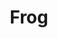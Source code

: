 ---
draft: false
slug: frog-031bfc93
title: Frog
type: books
params:
  authors:
    - Mary Calmes
  book_title: Frog
  book_description: Weber Yates's dreams of stardom are about to be reduced to a ranch hand's job in Texas, and his one relationship is with a guy so far out of his league he might as well be on the moon. Or at least in San Francisco, where Weber stops to see him one last time before settling down to the humble, lonely life he figures a frog like him has coming.Cyrus Benning is a successful neurosurgeon, so details are never lost on him. He spotted the prince in a broken-down bull rider's clothing from day one. But watching Weber walk out on him keeps getting harder, and he's not sure how much more his heart can take. Now Cyrus has one last chance to prove to Weber that it's not Weber's job that makes him Cyrus's perfect man, it's Weber himself. With the help of his sister's newly broken family, he's ready to show Weber that the home the man's been searching for has always been right there, with him. Cyrus might have laid down an ultimatum once, but now it's turned into a vow-he's never going to let Weber out of his life again.
  cover: https://images-na.ssl-images-amazon.com/images/S/compressed.photo.goodreads.com/books/1332881683i/13563087.jpg
  isbn: '9781613724699'
  languages:
    - Английский
  goodreads_link: https://www.goodreads.com/book/show/13563087-frog
  page_count: '178'
  publication_year: '2012'
  russian_audioversion: false
  russian_translation_status: unknown
  short_book_description: Weber Yates's dreams of stardom are about to be reduced to a ranch hand's job in Texas, and his one relationship is with a guy so far out of his league he might as well be on the moon. Or at least...
  tags:
    - lgbtq-plus
    - westerns
    - contemporary
    - fiction
    - gay
    - male-male romance
    - romance
---